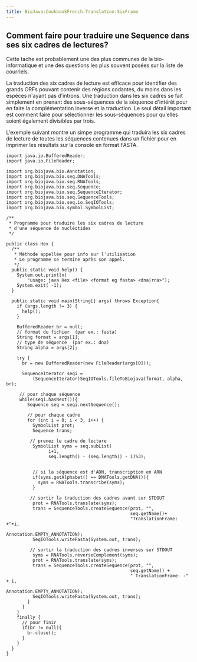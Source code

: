 ```yaml
---
title: BioJava:CookbookFrench:Translation:SixFrame
---
```


Comment faire pour traduire une Sequence dans ses six cadres de lectures?
-------------------------------------------------------------------------

Cette tache est probablement une des plus communes de la
bio-informatique et une des questions les plus souvent posées sur la
liste de courriels.

La traduction des six cadres de lecture est efficace pour identifier des
grands ORFs pouvant contenir des régions codantes, du moins dans les
espèces n'ayant pas d'introns. Une traduction dans les six cadres se
fait simplement en prenant des sous-séquences de la séquence d'intérêt
pour en faire la complémentation inverse et la traduction. Le seul
détail important est comment faire pour sélectionner les sous-séquences
pour qu'elles soient également divisibles par trois.

L'exemple suivant montre un simpe programme qui traduira les six cadres
de lecture de toutes les séquences contenues dans un fichier pour en
imprimer les résultats sur la console en format FASTA.

    import java.io.BufferedReader;
    import java.io.FileReader;

    import org.biojava.bio.Annotation;
    import org.biojava.bio.seq.DNATools;
    import org.biojava.bio.seq.RNATools;
    import org.biojava.bio.seq.Sequence;
    import org.biojava.bio.seq.SequenceIterator;
    import org.biojava.bio.seq.SequenceTools;
    import org.biojava.bio.seq.io.SeqIOTools;
    import org.biojava.bio.symbol.SymbolList;

    /**
     * Programme pour traduire les six cadres de lecture
     * d'une séquence de nucléotides 
     */

    public class Hex {
      /**
       * Méthode appellée pour info sur l'utilisation
       * Le programme se termine après son appel.
       */
      public static void help() {
        System.out.println(
            "usage: java Hex <file> <format eg fasta> <dna|rna>");
        System.exit( -1);
      }

      public static void main(String[] args) throws Exception{
        if (args.length != 3) {
          help();
        }

        BufferedReader br = null;
        // format du fichier  (par ex.: fasta)
        String format = args[1];
        // type de séquence  (par ex.: dna)
        String alpha = args[2];

        try {
          br = new BufferedReader(new FileReader(args[0]));

          SequenceIterator seqi =
              (SequenceIterator)SeqIOTools.fileToBiojava(format, alpha, br);

         // pour chaque séquence
         while(seqi.hasNext()){
            Sequence seq = seqi.nextSequence();

            // pour chaque cadre
            for (int i = 0; i < 3; i++) {
              SymbolList prot;
              Sequence trans;

             // prenez le cadre de lecture
              SymbolList syms = seq.subList(
                    i+1,
                    seq.length() - (seq.length() - i)%3);


              // si la séquence est d'ADN, transcription en ARN
              if(syms.getAlphabet() == DNATools.getDNA()){
                syms = RNATools.transcribe(syms);
              }

             // sortir la traduction des cadres avant sur STDOUT
              prot = RNATools.translate(syms);
              trans = SequenceTools.createSequence(prot, "",
                                                   seq.getName()+
                                                   "TranslationFrame: +"+i,
                                                   Annotation.EMPTY_ANNOTATION);
              SeqIOTools.writeFasta(System.out, trans);

             // sortir la traduction des cadres inverses sur STDOUT
              syms = RNATools.reverseComplement(syms);
              prot = RNATools.translate(syms);
              trans = SequenceTools.createSequence(prot, "",
                                                   seq.getName() +
                                                   " TranslationFrame: -" + i,
                                                   Annotation.EMPTY_ANNOTATION);
              SeqIOTools.writeFasta(System.out, trans);
            }
          }
        }
        finally {
          // pour finir
          if(br != null){
            br.close();
          }
        }
      }
    }
